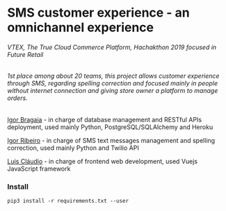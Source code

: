 # SMS customer experience - an omnichannel experience

######  VTEX, The True Cloud Commerce Platform, Hachakthon 2019 focused in Future Retail
######  1st place among about 20 teams, this project allows customer experience through SMS, regarding spelling correction and focused mainly in people without internet connection and giving store owner a platform to manage orders.

[Igor Bragaia](https://github.com/igorbragaia) - in charge of database management and RESTful APIs deployment, used mainly Python, PostgreSQL/SQLAlchemy and Heroku

[Igor Ribeiro](https://github.com/igor-ribeiiro)  - in charge of SMS text messages management and spelling correction, used mainly Python and Twilio API

[Luis Cláudio](https://github.com/luisholanda)  - in charge of frontend web development, used Vuejs JavaScript framework

### Install
```
pip3 install -r requirements.txt --user
```
